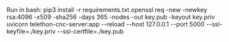 Run in bash:
pip3 install -r requirements.txt
openssl req -new -newkey rsa:4096 -x509 -sha256 -days 365 -nodes -out key.pub -keyout key.priv
uvicorn telethon-cnc-server:app --reload --host 127.0.0.1 --port 5000 --ssl-keyfile=./key.priv --ssl-certfile=./key.pub
